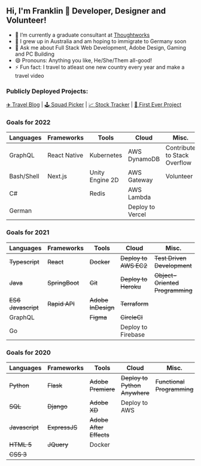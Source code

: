 ## Hi, I'm Franklin 👋 Developer, Designer and Volunteer!

- 🔭 I’m currently a graduate consultant at [Thoughtworks](https://www.thoughtworks.com/en-au)
- 🌱 I grew up in Australia and am hoping to immigrate to Germany soon
- 💬 Ask me about Full Stack Web Development, Adobe Design, Gaming and PC Building
- 😄 Pronouns: Anything you like, He/She/Them all-good!
- ⚡ Fun fact: I travel to atleast one new country every year and make a travel video


### Publicly Deployed Projects:
[✈️ Travel Blog](https://frankstravelblog.pythonanywhere.com/) | [🕹️ Squad Picker](https://mass-effect-crewed.herokuapp.com/) | [📈 Stock Tracker](http://tw-stock-tracker.franklinvmoon.com/) | [🥇 First Ever Project](http://opfman.pythonanywhere.com/)


### Goals for 2022
| Languages | Frameworks | Tools | Cloud | Misc. |
| ----- | ----- | ----- | ----- | ----- |
| GraphQL | React Native | Kubernetes | AWS DynamoDB | Contribute to Stack Overflow |
| Bash/Shell | Next.js | Unity Engine 2D | AWS Gateway | Volunteer | 
| C# |  | Redis | AWS Lambda |  |
| German |  |  | Deploy to Vercel |  |



### Goals for 2021
| Languages | Frameworks | Tools | Cloud | Misc. |
| ----- | ----- | ----- | ----- | ----- |
| ~~Typescript~~ | ~~React~~ | ~~Docker~~ | ~~Deploy to AWS EC2~~ | ~~Test Driven Development~~ |
| ~~Java~~ | ~~SpringBoot~~ | ~~Git~~ | ~~Deploy to Heroku~~ | ~~Object-Oriented Programming~~ |
| ~~ES6 Javascript~~ | ~~Rapid API~~ | ~~Adobe InDesign~~ | ~~Terraform~~ |  |
| GraphQL |  | ~~Figma~~ | ~~CircleCI~~ |  |
| Go |  |  | Deploy to Firebase |  |
 

### Goals for 2020
| Languages | Frameworks | Tools | Cloud | Misc. |
| ----- | ----- | ----- | ----- | ----- |
| ~~Python~~ | ~~Flask~~ | ~~Adobe Premiere~~ | ~~Deploy to Python Anywhere~~ | ~~Functional Programming~~ |
| ~~SQL~~ | ~~Django~~ | ~~Adobe XD~~ | Deploy to AWS |  |
| ~~Javascript~~ | ~~ExpressJS~~ | ~~Adobe After Effects~~ |  |  |
| ~~HTML 5~~ | ~~JQuery~~ | Docker |  |  |
| ~~CSS 3~~ |  |  |  |  |
